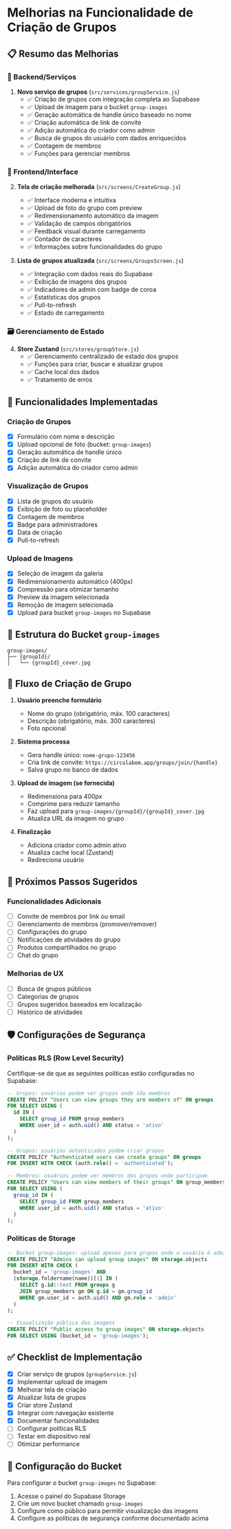 # Melhorias na Funcionalidade de Criação de Grupos

## 📋 Resumo das Melhorias

### 🔧 Backend/Serviços
1. **Novo serviço de grupos** (`src/services/groupService.js`)
   - ✅ Criação de grupos com integração completa ao Supabase
   - ✅ Upload de imagem para o bucket `group-images`
   - ✅ Geração automática de handle único baseado no nome
   - ✅ Criação automática de link de convite
   - ✅ Adição automática do criador como admin
   - ✅ Busca de grupos do usuário com dados enriquecidos
   - ✅ Contagem de membros
   - ✅ Funções para gerenciar membros

### 🎨 Frontend/Interface
2. **Tela de criação melhorada** (`src/screens/CreateGroup.js`)
   - ✅ Interface moderna e intuitiva
   - ✅ Upload de foto do grupo com preview
   - ✅ Redimensionamento automático da imagem
   - ✅ Validação de campos obrigatórios
   - ✅ Feedback visual durante carregamento
   - ✅ Contador de caracteres
   - ✅ Informações sobre funcionalidades do grupo

3. **Lista de grupos atualizada** (`src/screens/GroupsScreen.js`)
   - ✅ Integração com dados reais do Supabase
   - ✅ Exibição de imagens dos grupos
   - ✅ Indicadores de admin com badge de coroa
   - ✅ Estatísticas dos grupos
   - ✅ Pull-to-refresh
   - ✅ Estado de carregamento

### 🗃️ Gerenciamento de Estado
4. **Store Zustand** (`src/stores/groupStore.js`)
   - ✅ Gerenciamento centralizado de estado dos grupos
   - ✅ Funções para criar, buscar e atualizar grupos
   - ✅ Cache local dos dados
   - ✅ Tratamento de erros

## 🚀 Funcionalidades Implementadas

### Criação de Grupos
- [x] Formulário com nome e descrição
- [x] Upload opcional de foto (bucket: `group-images`)
- [x] Geração automática de handle único
- [x] Criação de link de convite
- [x] Adição automática do criador como admin

### Visualização de Grupos
- [x] Lista de grupos do usuário
- [x] Exibição de foto ou placeholder
- [x] Contagem de membros
- [x] Badge para administradores
- [x] Data de criação
- [x] Pull-to-refresh

### Upload de Imagens
- [x] Seleção de imagem da galeria
- [x] Redimensionamento automático (400px)
- [x] Compressão para otimizar tamanho
- [x] Preview da imagem selecionada
- [x] Remoção de imagem selecionada
- [x] Upload para bucket `group-images` no Supabase

## 📁 Estrutura do Bucket `group-images`

```
group-images/
├── {groupId}/
│   └── {groupId}_cover.jpg
```

## 🔄 Fluxo de Criação de Grupo

1. **Usuário preenche formulário**
   - Nome do grupo (obrigatório, máx. 100 caracteres)
   - Descrição (obrigatório, máx. 300 caracteres)
   - Foto opcional

2. **Sistema processa**
   - Gera handle único: `nome-grupo-123456`
   - Cria link de convite: `https://circulabem.app/groups/join/{handle}`
   - Salva grupo no banco de dados

3. **Upload de imagem (se fornecida)**
   - Redimensiona para 400px
   - Comprime para reduzir tamanho
   - Faz upload para `group-images/{groupId}/{groupId}_cover.jpg`
   - Atualiza URL da imagem no grupo

4. **Finalização**
   - Adiciona criador como admin ativo
   - Atualiza cache local (Zustand)
   - Redireciona usuário

## 🎯 Próximos Passos Sugeridos

### Funcionalidades Adicionais
- [ ] Convite de membros por link ou email
- [ ] Gerenciamento de membros (promover/remover)
- [ ] Configurações do grupo
- [ ] Notificações de atividades do grupo
- [ ] Produtos compartilhados no grupo
- [ ] Chat do grupo

### Melhorias de UX
- [ ] Busca de grupos públicos
- [ ] Categorias de grupos
- [ ] Grupos sugeridos baseados em localização
- [ ] Histórico de atividades

## 🛡️ Configurações de Segurança

### Políticas RLS (Row Level Security)
Certifique-se de que as seguintes políticas estão configuradas no Supabase:

```sql
-- Grupos: usuários podem ver grupos onde são membros
CREATE POLICY "Users can view groups they are members of" ON groups
FOR SELECT USING (
  id IN (
    SELECT group_id FROM group_members 
    WHERE user_id = auth.uid() AND status = 'ativo'
  )
);

-- Grupos: usuários autenticados podem criar grupos
CREATE POLICY "Authenticated users can create groups" ON groups
FOR INSERT WITH CHECK (auth.role() = 'authenticated');

-- Membros: usuários podem ver membros dos grupos onde participam
CREATE POLICY "Users can view members of their groups" ON group_members
FOR SELECT USING (
  group_id IN (
    SELECT group_id FROM group_members 
    WHERE user_id = auth.uid() AND status = 'ativo'
  )
);
```

### Políticas de Storage
```sql
-- Bucket group-images: upload apenas para grupos onde o usuário é admin
CREATE POLICY "Admins can upload group images" ON storage.objects
FOR INSERT WITH CHECK (
  bucket_id = 'group-images' AND
  (storage.foldername(name))[1] IN (
    SELECT g.id::text FROM groups g
    JOIN group_members gm ON g.id = gm.group_id
    WHERE gm.user_id = auth.uid() AND gm.role = 'admin'
  )
);

-- Visualização pública das imagens
CREATE POLICY "Public access to group images" ON storage.objects
FOR SELECT USING (bucket_id = 'group-images');
```

## ✅ Checklist de Implementação

- [x] Criar serviço de grupos (`groupService.js`)
- [x] Implementar upload de imagem
- [x] Melhorar tela de criação
- [x] Atualizar lista de grupos
- [x] Criar store Zustand
- [x] Integrar com navegação existente
- [x] Documentar funcionalidades
- [ ] Configurar políticas RLS
- [ ] Testar em dispositivo real
- [ ] Otimizar performance

## 🔧 Configuração do Bucket

Para configurar o bucket `group-images` no Supabase:

1. Acesse o painel do Supabase Storage
2. Crie um novo bucket chamado `group-images`
3. Configure como público para permitir visualização das imagens
4. Configure as políticas de segurança conforme documentado acima 

